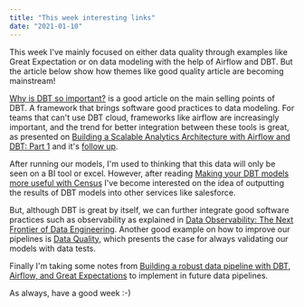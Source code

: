 ```yaml
---
title: "This week interesting links"
date: "2021-01-10"
---
```


This week I've mainly focused on either data quality through examples like Great Expectation or on data modeling with the help of Airflow and DBT. But the article below show how themes like good quality article are becoming mainstream!

[Why is DBT so important?](https://highgrowthengineering.substack.com/p/why-is-dbt-so-important-) is a good article on the main selling points of DBT. A framework that brings software good practices to data modeling.
For teams that can't use DBT cloud, frameworks like airflow are increasingly important, and the trend for better integration between these tools is great, as presented on [Building a Scalable Analytics Architecture with Airflow and DBT: Part 1](https://www.astronomer.io/blog/airflow-dbt-1) and it's [follow up](https://www.astronomer.io/blog/airflow-dbt-2).

After running our models, I'm used to thinking that this data will only be seen on a BI tool or excel. However, after reading [Making your DBT models more useful with Census](https://blog.getcensus.com/making-your-dbt-models-more-useful-with-census/) I've become interested on the idea of outputting the results of DBT models into other services like salesforce.

But, although DBT is great by itself, we can further integrate good software practices such as observability as explained in [Data Observability: The Next Frontier of Data Engineering](https://towardsdatascience.com/data-observability-the-next-frontier-of-data-engineering-f780feb874b). Another good example on how to improve our pipelines is [Data Quality](https://medium.com/memory-leak/data-quality-a-primer-f6a945915511), which presents the case for always validating our models with data tests.

Finally I'm taking some notes from [Building a robust data pipeline with DBT, Airflow, and Great Expectations](https://www.youtube.com/watch?v=9iN6iw7Lamo&feature=youtu.be) to implement in future data pipelines.

As always, have a good week :-)
